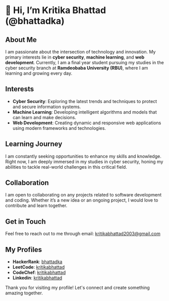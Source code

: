 # 👋 Hi, I’m Kritika Bhattad (@bhattadka)

## About Me
I am passionate about the intersection of technology and innovation. My primary interests lie in **cyber security**, **machine learning**, and **web development**. Currently, I am a final year student pursuing my studies in the cyber security branch at **Ramdeobaba University (RBU)**, where I am learning and growing every day.

## Interests
- **Cyber Security**: Exploring the latest trends and techniques to protect and secure information systems.
- **Machine Learning**: Developing intelligent algorithms and models that can learn and make decisions.
- **Web Development**: Creating dynamic and responsive web applications using modern frameworks and technologies.

## Learning Journey
I am constantly seeking opportunities to enhance my skills and knowledge. Right now, I am deeply immersed in my studies in cyber security, honing my abilities to tackle real-world challenges in this critical field.

## Collaboration
I am open to collaborating on any projects related to software development and coding. Whether it’s a new idea or an ongoing project, I would love to contribute and learn together.

## Get in Touch
Feel free to reach out to me through email: kritikabhattad2003@gmail.com

## My Profiles
- **HackerRank**: [bhattadka](https://www.hackerrank.com/profile/bhattadka)
- **LeetCode**: [kritikabhattad](https://leetcode.com/kritikabhattad/)
- **CodeChef**: [kritikabhattad](https://www.codechef.com/users/kritikabhattad)
- **Linkedin**: [kritikabhattad](https://www.linkedin.com/in/kritika-bhattad/)

Thank you for visiting my profile! Let's connect and create something amazing together.
